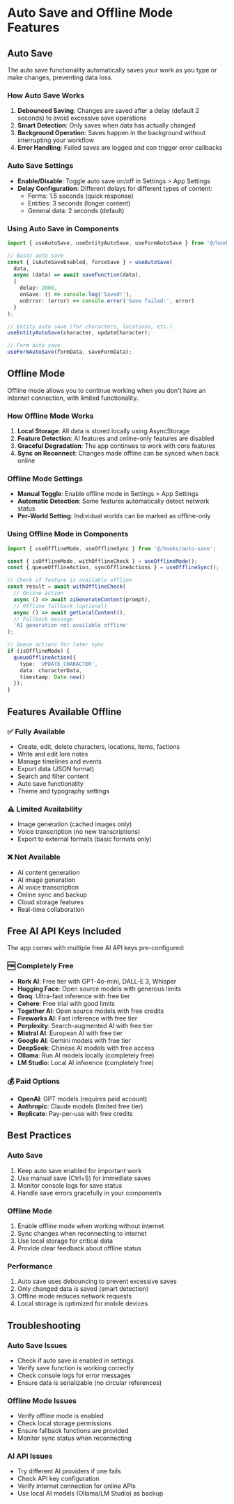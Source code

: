 # Auto Save and Offline Mode Features

## Auto Save

The auto save functionality automatically saves your work as you type or make changes, preventing data loss.

### How Auto Save Works

1. **Debounced Saving**: Changes are saved after a delay (default 2 seconds) to avoid excessive save operations
2. **Smart Detection**: Only saves when data has actually changed
3. **Background Operation**: Saves happen in the background without interrupting your workflow
4. **Error Handling**: Failed saves are logged and can trigger error callbacks

### Auto Save Settings

- **Enable/Disable**: Toggle auto save on/off in Settings > App Settings
- **Delay Configuration**: Different delays for different types of content:
  - Forms: 1.5 seconds (quick response)
  - Entities: 3 seconds (longer content)
  - General data: 2 seconds (default)

### Using Auto Save in Components

```typescript
import { useAutoSave, useEntityAutoSave, useFormAutoSave } from '@/hooks/auto-save';

// Basic auto save
const { isAutoSaveEnabled, forceSave } = useAutoSave(
  data,
  async (data) => await saveFunction(data),
  {
    delay: 2000,
    onSave: () => console.log('Saved!'),
    onError: (error) => console.error('Save failed:', error)
  }
);

// Entity auto save (for characters, locations, etc.)
useEntityAutoSave(character, updateCharacter);

// Form auto save
useFormAutoSave(formData, saveFormData);
```

## Offline Mode

Offline mode allows you to continue working when you don't have an internet connection, with limited functionality.

### How Offline Mode Works

1. **Local Storage**: All data is stored locally using AsyncStorage
2. **Feature Detection**: AI features and online-only features are disabled
3. **Graceful Degradation**: The app continues to work with core features
4. **Sync on Reconnect**: Changes made offline can be synced when back online

### Offline Mode Settings

- **Manual Toggle**: Enable offline mode in Settings > App Settings
- **Automatic Detection**: Some features automatically detect network status
- **Per-World Setting**: Individual worlds can be marked as offline-only

### Using Offline Mode in Components

```typescript
import { useOfflineMode, useOfflineSync } from '@/hooks/auto-save';

const { isOfflineMode, withOfflineCheck } = useOfflineMode();
const { queueOfflineAction, syncOfflineActions } = useOfflineSync();

// Check if feature is available offline
const result = await withOfflineCheck(
  // Online action
  async () => await aiGenerateContent(prompt),
  // Offline fallback (optional)
  async () => await getLocalContent(),
  // Fallback message
  'AI generation not available offline'
);

// Queue actions for later sync
if (isOfflineMode) {
  queueOfflineAction({
    type: 'UPDATE_CHARACTER',
    data: characterData,
    timestamp: Date.now()
  });
}
```

## Features Available Offline

### ✅ Fully Available
- Create, edit, delete characters, locations, items, factions
- Write and edit lore notes
- Manage timelines and events
- Export data (JSON format)
- Search and filter content
- Auto save functionality
- Theme and typography settings

### ⚠️ Limited Availability
- Image generation (cached images only)
- Voice transcription (no new transcriptions)
- Export to external formats (basic formats only)

### ❌ Not Available
- AI content generation
- AI image generation
- AI voice transcription
- Online sync and backup
- Cloud storage features
- Real-time collaboration

## Free AI API Keys Included

The app comes with multiple free AI API keys pre-configured:

### 🆓 Completely Free
- **Rork AI**: Free tier with GPT-4o-mini, DALL-E 3, Whisper
- **Hugging Face**: Open source models with generous limits
- **Groq**: Ultra-fast inference with free tier
- **Cohere**: Free trial with good limits
- **Together AI**: Open source models with free credits
- **Fireworks AI**: Fast inference with free tier
- **Perplexity**: Search-augmented AI with free tier
- **Mistral AI**: European AI with free tier
- **Google AI**: Gemini models with free tier
- **DeepSeek**: Chinese AI models with free access
- **Ollama**: Run AI models locally (completely free)
- **LM Studio**: Local AI inference (completely free)

### 💰 Paid Options
- **OpenAI**: GPT models (requires paid account)
- **Anthropic**: Claude models (limited free tier)
- **Replicate**: Pay-per-use with free credits

## Best Practices

### Auto Save
1. Keep auto save enabled for important work
2. Use manual save (Ctrl+S) for immediate saves
3. Monitor console logs for save status
4. Handle save errors gracefully in your components

### Offline Mode
1. Enable offline mode when working without internet
2. Sync changes when reconnecting to internet
3. Use local storage for critical data
4. Provide clear feedback about offline status

### Performance
1. Auto save uses debouncing to prevent excessive saves
2. Only changed data is saved (smart detection)
3. Offline mode reduces network requests
4. Local storage is optimized for mobile devices

## Troubleshooting

### Auto Save Issues
- Check if auto save is enabled in settings
- Verify save function is working correctly
- Check console logs for error messages
- Ensure data is serializable (no circular references)

### Offline Mode Issues
- Verify offline mode is enabled
- Check local storage permissions
- Ensure fallback functions are provided
- Monitor sync status when reconnecting

### AI API Issues
- Try different AI providers if one fails
- Check API key configuration
- Verify internet connection for online APIs
- Use local AI models (Ollama/LM Studio) as backup